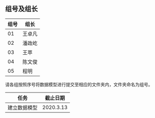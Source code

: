 ## 组号及组长
|组号|组长  |
|--|--|
|  01|王卓凡  |
|02|潘政屹|
|03|王苹|
|04|陈文俊|
|05|程明|
请各组按照序号将数据模型进行提交至相应的文件夹内，文件夹命名为组号。

|任务|截止日期|
|--|--|
|建立数据模型|2020.3.13|


